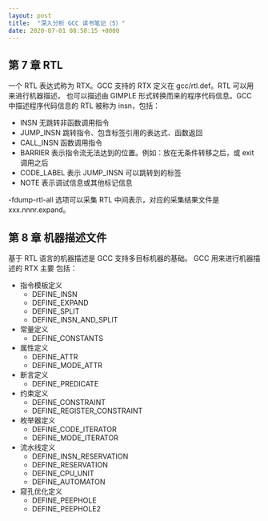 ```yaml
---
layout: post
title:  "深入分析 GCC 读书笔记（5）"
date: 2020-07-01 08:50:15 +0000   
---
```


第 7 章 RTL
-----------

一个 RTL 表达式称为 RTX。GCC 支持的 RTX 定义在 gcc/rtl.def。RTL 可以用来进行机器描述，
也可以描述由 GIMPLE 形式转换而来的程序代码信息。GCC 中描述程序代码信息的 RTL 被称为
insn，包括：
* INSN        无跳转非函数调用指令
* JUMP_INSN   跳转指令、包含标签引用的表达式、函数返回
* CALL_INSN   函数调用指令
* BARRIER     表示指令流无法达到的位置。例如：放在无条件转移之后，或 exit 调用之后
* CODE_LABEL  表示 JUMP_INSN 可以跳转到的标签
* NOTE        表示调试信息或其他标记信息

-fdump-rtl-all 选项可以采集 RTL 中间表示，对应的采集结果文件是 xxx.nnnr.expand。

第 8 章 机器描述文件
------------------

基于 RTL 语言的机器描述是 GCC 支持多目标机器的基础。 GCC 用来进行机器描述的 RTX 主要
包括：
* 指令模板定义
  - DEFINE_INSN
  - DEFINE_EXPAND
  - DEFINE_SPLIT
  - DEFINE_INSN_AND_SPLIT
* 常量定义
  - DEFINE_CONSTANTS
* 属性定义
  - DEFINE_ATTR
  - DEFINE_MODE_ATTR
* 断言定义
  - DEFINE_PREDICATE
* 约束定义
  - DEFINE_CONSTRAINT
  - DEFINE_REGISTER_CONSTRAINT
* 枚举器定义
  - DEFINE_CODE_ITERATOR
  - DEFINE_MODE_ITERATOR
* 流水线定义
  - DEFINE_INSN_RESERVATION
  - DEFINE_RESERVATION
  - DEFINE_CPU_UNIT
  - DEFINE_AUTOMATON
* 窥孔优化定义
  - DEFINE_PEEPHOLE
  - DEFINE_PEEPHOLE2